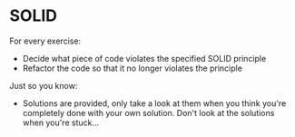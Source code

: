 # SOLID

For every exercise:
- Decide what piece of code violates the specified SOLID principle
- Refactor the code so that it no longer violates the principle

Just so you know:
- Solutions are provided, only take a look at them when you think you're completely 
done with your own solution. Don't look at the solutions when you're stuck...
